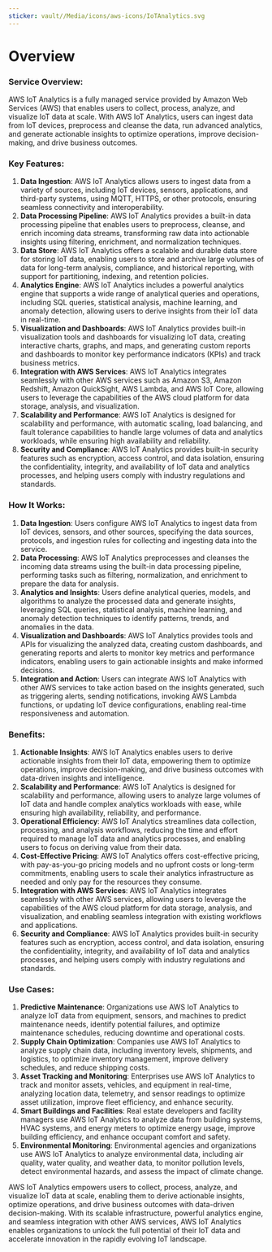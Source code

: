 ```yaml
---
sticker: vault//Media/icons/aws-icons/IoTAnalytics.svg
---
```

# Overview

### Service Overview:

AWS IoT Analytics is a fully managed service provided by Amazon Web Services (AWS) that enables users to collect, process, analyze, and visualize IoT data at scale. With AWS IoT Analytics, users can ingest data from IoT devices, preprocess and cleanse the data, run advanced analytics, and generate actionable insights to optimize operations, improve decision-making, and drive business outcomes.

### Key Features:

1. **Data Ingestion**: AWS IoT Analytics allows users to ingest data from a variety of sources, including IoT devices, sensors, applications, and third-party systems, using MQTT, HTTPS, or other protocols, ensuring seamless connectivity and interoperability.
2. **Data Processing Pipeline**: AWS IoT Analytics provides a built-in data processing pipeline that enables users to preprocess, cleanse, and enrich incoming data streams, transforming raw data into actionable insights using filtering, enrichment, and normalization techniques.
3. **Data Store**: AWS IoT Analytics offers a scalable and durable data store for storing IoT data, enabling users to store and archive large volumes of data for long-term analysis, compliance, and historical reporting, with support for partitioning, indexing, and retention policies.
4. **Analytics Engine**: AWS IoT Analytics includes a powerful analytics engine that supports a wide range of analytical queries and operations, including SQL queries, statistical analysis, machine learning, and anomaly detection, allowing users to derive insights from their IoT data in real-time.
5. **Visualization and Dashboards**: AWS IoT Analytics provides built-in visualization tools and dashboards for visualizing IoT data, creating interactive charts, graphs, and maps, and generating custom reports and dashboards to monitor key performance indicators (KPIs) and track business metrics.
6. **Integration with AWS Services**: AWS IoT Analytics integrates seamlessly with other AWS services such as Amazon S3, Amazon Redshift, Amazon QuickSight, AWS Lambda, and AWS IoT Core, allowing users to leverage the capabilities of the AWS cloud platform for data storage, analysis, and visualization.
7. **Scalability and Performance**: AWS IoT Analytics is designed for scalability and performance, with automatic scaling, load balancing, and fault tolerance capabilities to handle large volumes of data and analytics workloads, while ensuring high availability and reliability.
8. **Security and Compliance**: AWS IoT Analytics provides built-in security features such as encryption, access control, and data isolation, ensuring the confidentiality, integrity, and availability of IoT data and analytics processes, and helping users comply with industry regulations and standards.

### How It Works:

1. **Data Ingestion**: Users configure AWS IoT Analytics to ingest data from IoT devices, sensors, and other sources, specifying the data sources, protocols, and ingestion rules for collecting and ingesting data into the service.
2. **Data Processing**: AWS IoT Analytics preprocesses and cleanses the incoming data streams using the built-in data processing pipeline, performing tasks such as filtering, normalization, and enrichment to prepare the data for analysis.
3. **Analytics and Insights**: Users define analytical queries, models, and algorithms to analyze the processed data and generate insights, leveraging SQL queries, statistical analysis, machine learning, and anomaly detection techniques to identify patterns, trends, and anomalies in the data.
4. **Visualization and Dashboards**: AWS IoT Analytics provides tools and APIs for visualizing the analyzed data, creating custom dashboards, and generating reports and alerts to monitor key metrics and performance indicators, enabling users to gain actionable insights and make informed decisions.
5. **Integration and Action**: Users can integrate AWS IoT Analytics with other AWS services to take action based on the insights generated, such as triggering alerts, sending notifications, invoking AWS Lambda functions, or updating IoT device configurations, enabling real-time responsiveness and automation.

### Benefits:

1. **Actionable Insights**: AWS IoT Analytics enables users to derive actionable insights from their IoT data, empowering them to optimize operations, improve decision-making, and drive business outcomes with data-driven insights and intelligence.
2. **Scalability and Performance**: AWS IoT Analytics is designed for scalability and performance, allowing users to analyze large volumes of IoT data and handle complex analytics workloads with ease, while ensuring high availability, reliability, and performance.
3. **Operational Efficiency**: AWS IoT Analytics streamlines data collection, processing, and analysis workflows, reducing the time and effort required to manage IoT data and analytics processes, and enabling users to focus on deriving value from their data.
4. **Cost-Effective Pricing**: AWS IoT Analytics offers cost-effective pricing, with pay-as-you-go pricing models and no upfront costs or long-term commitments, enabling users to scale their analytics infrastructure as needed and only pay for the resources they consume.
5. **Integration with AWS Services**: AWS IoT Analytics integrates seamlessly with other AWS services, allowing users to leverage the capabilities of the AWS cloud platform for data storage, analysis, and visualization, and enabling seamless integration with existing workflows and applications.
6. **Security and Compliance**: AWS IoT Analytics provides built-in security features such as encryption, access control, and data isolation, ensuring the confidentiality, integrity, and availability of IoT data and analytics processes, and helping users comply with industry regulations and standards.

### Use Cases:

1. **Predictive Maintenance**: Organizations use AWS IoT Analytics to analyze IoT data from equipment, sensors, and machines to predict maintenance needs, identify potential failures, and optimize maintenance schedules, reducing downtime and operational costs.
2. **Supply Chain Optimization**: Companies use AWS IoT Analytics to analyze supply chain data, including inventory levels, shipments, and logistics, to optimize inventory management, improve delivery schedules, and reduce shipping costs.
3. **Asset Tracking and Monitoring**: Enterprises use AWS IoT Analytics to track and monitor assets, vehicles, and equipment in real-time, analyzing location data, telemetry, and sensor readings to optimize asset utilization, improve fleet efficiency, and enhance security.
4. **Smart Buildings and Facilities**: Real estate developers and facility managers use AWS IoT Analytics to analyze data from building systems, HVAC systems, and energy meters to optimize energy usage, improve building efficiency, and enhance occupant comfort and safety.
5. **Environmental Monitoring**: Environmental agencies and organizations use AWS IoT Analytics to analyze environmental data, including air quality, water quality, and weather data, to monitor pollution levels, detect environmental hazards, and assess the impact of climate change.

AWS IoT Analytics empowers users to collect, process, analyze, and visualize IoT data at scale, enabling them to derive actionable insights, optimize operations, and drive business outcomes with data-driven decision-making. With its scalable infrastructure, powerful analytics engine, and seamless integration with other AWS services, AWS IoT Analytics enables organizations to unlock the full potential of their IoT data and accelerate innovation in the rapidly evolving IoT landscape.
